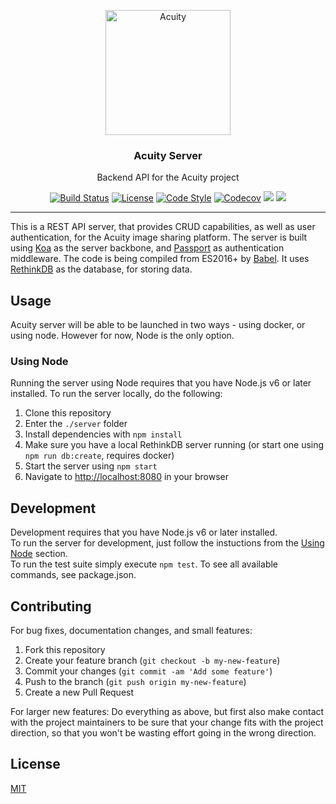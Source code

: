 <p align="center"><a href="https://thatimagetagging.site"><img src="https://cloud.githubusercontent.com/assets/3519438/19272712/d96cc6e8-8fc9-11e6-90f2-00e7a4156fff.png" alt="Acuity" height="200" /></a></p>
<h3 align="center">Acuity Server</h3>
<p align="center">Backend API for the Acuity project</p>
<p align="center">
<a href="https://travis-ci.org/Entake/acuity"><img src="https://travis-ci.org/Entake/acuity.svg?branch=master" alt="Build Status"></a>
<a href="https://raw.githubusercontent.com/Entake/acuity/master/LICENSE"><img src="https://img.shields.io/badge/code%20style-standard-brightgreen.svg" alt="License"></a>
<a href="http://standardjs.com/"><img src="https://img.shields.io/badge/license-MIT-blue.svg" alt="Code Style"></a>
<a href="https://codecov.io/gh/Entake/acuity"><img src="https://codecov.io/gh/Entake/acuity/branch/master/graph/badge.svg" alt="Codecov" /></a>
<a href="https://david-dm.org/Entake/acuity?path=server" title="dependencies status"><img src="https://david-dm.org/Entake/acuity/status.svg?path=server"/></a>
<a href="https://david-dm.org/Entake/acuity?path=server&type=dev" title="devDependencies status"><img src="https://david-dm.org/Entake/acuity/dev-status.svg?path=server"/></a>
</p>

---


This is a REST API server, that provides CRUD capabilities, as well as user authentication, for the Acuity image sharing platform.
The server is built using [Koa](http://koajs.com/) as the server backbone, and [Passport](http://passportjs.org/) as authentication middleware. The code is being compiled from ES2016+ by [Babel](https://babeljs.io/).
It uses [RethinkDB](https://rethinkdb.com/) as the database, for storing data.

## Usage

Acuity server will be able to be launched in two ways - using docker, or using node.
However for now, Node is the only option.

### Using Node

Running the server using Node requires that you have Node.js v6 or later installed.
To run the server locally, do the following:  
1. Clone this repository
2. Enter the `./server` folder
3. Install dependencies with `npm install`
4. Make sure you have a local RethinkDB server running (or start one using `npm run db:create`, requires docker)
5. Start the server using `npm start`
6. Navigate to [http://localhost:8080](http://localhost:8080) in your browser

## Development

Development requires that you have Node.js v6 or later installed.  
To run the server for development, just follow the instuctions from the [Using Node](#using-node) section.  
To run the test suite simply execute `npm test`.
To see all available commands, see package.json.

## Contributing

For bug fixes, documentation changes, and small features:  
1. Fork this repository  
2. Create your feature branch (`git checkout -b my-new-feature`)  
3. Commit your changes (`git commit -am 'Add some feature'`)  
4. Push to the branch (`git push origin my-new-feature`)  
5. Create a new Pull Request  

For larger new features: Do everything as above, but first also make contact with the project maintainers to be sure that your change fits with the project direction, so that you won't be wasting effort going in the wrong direction.

## License

[MIT](https://opensource.org/licenses/mit-license)

